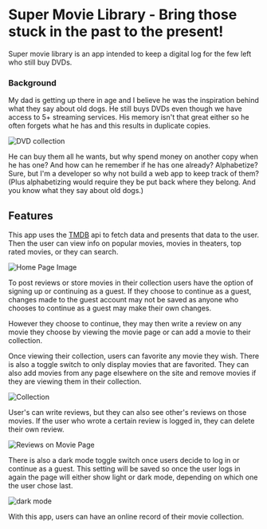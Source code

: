 # Super Movie Library - Bring those stuck in the past to the present!

Super movie library is an app intended to keep a digital log for the few left who still buy DVDs.

### Background 

My dad is getting up there in age and I believe he was the inspiration behind what they say about old dogs. He still buys DVDs even though we have access to 5+ streaming services. His memory isn't that great either so he often forgets what he has and this results in duplicate copies. 


![DVD collection](https://i.imgur.com/Rr6CXud.jpg "There are more stored in another room")


He can buy them all he wants, but why spend money on another copy when he has one? And how can he remember if he has one already? Alphabetize? Sure, but I'm a developer so why not build a web app to keep track of them? (Plus alphabetizing would require they be put back where they belong. And you know what they say about old dogs.)

## Features

This app uses the [TMDB](https://www.themoviedb.org/) api to fetch data and presents that data to the user. Then the user can view info on popular movies, movies in theaters, top rated movies, or they can search.

![Home Page Image](https://i.imgur.com/Dyllgzj.png "Home Page")

To post reviews or store movies in their collection users have the option of signing up or continuing as a guest. If they choose to continue as a guest, changes made to the guest account may not be saved as anyone who chooses to continue as a guest may make their own changes. 

However they choose to continue, they may then write a review on any movie they choose by viewing the movie page or can add a movie to their collection.

Once viewing their collection, users can favorite any movie they wish. There is also a toggle switch to only display movies that are favorited. They can also add movies from any page elsewhere on the site and remove movies if they are viewing them in their collection.

![Collection](https://i.imgur.com/S6ggR4K.png "How the movies appear in a user's collection")

User's can write reviews, but they can also see other's reviews on those movies. If the user who wrote a certain review is logged in, they can delete their own review. 

![Reviews on Movie Page](https://i.imgur.com/pvQ8wi5.png "A movie page and its reviews")

There is also a dark mode toggle switch once users decide to log in or continue as a guest. This setting will be saved so once the user logs in again the page will either show light or dark mode, depending on which one the user chose last. 

![dark mode](https://i.imgur.com/6GKSydb.png "App in dark mode")

With this app, users can have an online record of their movie collection. 
